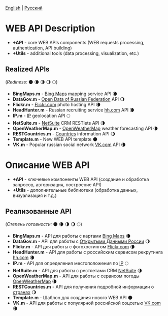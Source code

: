 [English](#WEB_API_Description) | [Русский](#Описание_WEB_API)

# WEB API Description
- **+API** - core WEB APIs components (WEB requests processing, authentication, API building)
- **+Utils** - additional tools (data processing, visualization, etc.)
## Realized APIs
(*Rediness:* :new_moon: :waning_crescent_moon: :last_quarter_moon: :waning_gibbous_moon: :full_moon:)
- **BingMaps.m** - [Bing Maps](https://msdn.microsoft.com/en-us/library/ff701713.aspx) mapping service API :waning_crescent_moon:
- **DataGov.m** - [Open Data of Russian Federation](https://data.gov.ru/pravila-i-rekomendacii) API :waning_gibbous_moon:
- **Flickr.m** - [Flickr.com](https://www.flickr.com/services/api) photo hosting API :waning_crescent_moon:
- **HeadHunter.m** - Russian recruiting service [hh.com](https://dev.hh.ru) API :waning_crescent_moon:
- **IP.m** - [IP](http://ip-api.com/) geolocation API :full_moon:
- **NetSuite.m** - [NetSuite](http://netsuite.com/) CRM RESTlets API :last_quarter_moon:
- **OpenWeatherMap.m** - [OpenWeatherMap](https://openweathermap.org/api) weather forecasting API :waning_crescent_moon:
- **RESTCountries.m** - [Countries](http://restcountries.eu/) information API :waning_gibbous_moon:
- **Template.m** - New WEB API template :new_moon:
- **VK.m** - Popular russian social network [VK.com](https://vk.com/dev/manuals) API :waning_crescent_moon:

# Описание WEB API
- **+API** - ключевые компоненты WEB API (создание и обработка запросов, авторизация, построение API)
- **+Utils** - дополнительные библиотеки (обработка данных, визуализация и т.д.)
## Реализованные API
(*Степень готовности:* :new_moon: :waning_crescent_moon: :last_quarter_moon: :waning_gibbous_moon: :full_moon:)
- **BingMaps.m** - API для работы с картами [Bing Maps](https://msdn.microsoft.com/en-us/library/ff701713.aspx) :waning_crescent_moon:
- **DataGov.m** - API для работы с [Открытыми Данными России](https://data.gov.ru/pravila-i-rekomendacii) :waning_gibbous_moon:
- **Flickr.m** - API для работы с фотохостингом [Flickr.com](https://www.flickr.com/services/api) :waning_crescent_moon:
- **HeadHunter.m** - API для работы с российским сервисом рекрутинга [hh.com](https://dev.hh.ru) :waning_crescent_moon:
- **IP.m** - API для определения местоположения по [IP](http://ip-api.com/) :full_moon:
- **NetSuite.m** - API для работы с рестлетами CRM [NetSuite](http://netsuite.com/) :last_quarter_moon:
- **OpenWeatherMap.m** - API для работы с сервисом погоды [OpenWeatherMap](https://openweathermap.org/api) :waning_crescent_moon:
- **RESTCountries.m** - API для получения подробной информации о [странах](http://restcountries.eu/) :waning_gibbous_moon:
- **Template.m** - Шаблон для создания нового WEB API :new_moon:
- **VK.m** - API для работы с популярной российской соцсетью [VK.com](https://vk.com/dev/manuals) :waning_crescent_moon:

